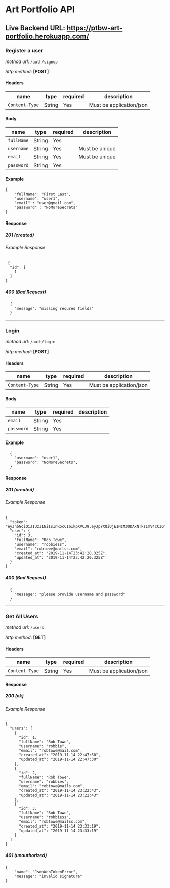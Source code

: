 # Art Portfolio API

## Live Backend URL: https://ptbw-art-portfolio.herokuapp.com/

### **Register a user**
*method url*: `/auth/signup`

*http method*: **[POST]**

#### Headers

| name           | type   | required | description              |
| -------------- | ------ | -------- | ------------------------ |
| `Content-Type` | String | Yes      | Must be application/json |

#### Body

| name           | type   | required | description              |
| -------------- | ------ | -------- | ------------------------ |
| `fullName`     | String | Yes      |            |
| `username`     | String | Yes      | Must be unique                         |
| `email`     | String | Yes      |                  Must be unique        |
| `password`     | String | Yes      |                          |


#### Example
```
{
	"fullName": "First Last",
	"username": "user1",
	"email" : "user@gmail.com",
	"password" : "NoMoreSecrets"
}
  ```
#### Response
##### 201 (created)
  ###### Example Response
```
 {
  "id": [
    1
  ]
}
  ```
##### 400 (Bad Request)
```
  {
    "message": "missing requred fields"
  }
  ```

--------------------------------------------

  ### **Login**
*method url*: `/auth/login`

*http method*: **[POST]**

#### Headers

| name           | type   | required | description              |
| -------------- | ------ | -------- | ------------------------ |
| `Content-Type` | String | Yes      | Must be application/json |

#### Body

| name           | type   | required | description              |
| -------------- | ------ | -------- | ------------------------ |
| `email`     | String | Yes      |          |
| `password`     | String | Yes      |                          |


#### Example
```
  {
    "username": "user1",
    "password": "NoMoreSecrets",
  }
  ```
#### Response
##### 201 (created)
  ###### Example Response
```
{
  "token": "eyJhbGciOiJIUzI1NiIsInR5cCI6IkpXVCJ9.eyJpYXQiOjE1NzM3ODAxNTksImV4cCI6MTU3Mzc4NzM1OX0.2qdmgftcxSxJUdpBmmlIWskhJMuTkYkkbyOTm9gKmb0",
  "user": {
    "id": 3,
    "fullName": "Rob Towe",
    "username": "robbiess",
    "email": "robtowe@mailss.com",
    "created_at": "2019-11-14T23:42:20.325Z",
    "updated_at": "2019-11-14T23:42:20.325Z"
  }
}
  ```
##### 400 (Bad Request)
```
  {
    "message": "please provide username and password"
  }
```

--------------------------------------------

  ### **Get All Users**
*method url*: `/users`

*http method*: **[GET]**

#### Headers

| name           | type   | required | description              |
| -------------- | ------ | -------- | ------------------------ |
| `Content-Type` | String | Yes      | Must be application/json |

#### Response
##### 200 (ok)
  ###### Example Response
```
{
  "users": [
    {
      "id": 1,
      "fullName": "Rob Towe",
      "username": "robbie",
      "email": "robtowe@mail.com",
      "created_at": "2019-11-14 22:47:30",
      "updated_at": "2019-11-14 22:47:30"
    },
    {
      "id": 2,
      "fullName": "Rob Towe",
      "username": "robbies",
      "email": "robtowe@mails.com",
      "created_at": "2019-11-14 23:22:43",
      "updated_at": "2019-11-14 23:22:43"
    },
    {
      "id": 3,
      "fullName": "Rob Towe",
      "username": "robbiess",
      "email": "robtowe@mailss.com",
      "created_at": "2019-11-14 23:33:19",
      "updated_at": "2019-11-14 23:33:19"
    }
  ]
}
  ```
##### 401 (unauthorized)
```
{
    "name": "JsonWebTokenError",
    "message": "invalid signature"
}
```
